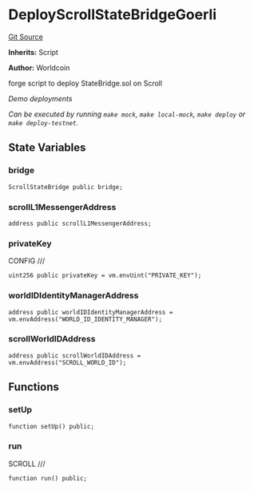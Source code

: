# DeployScrollStateBridgeGoerli
[Git Source](https://github.com/SwineCoder101/world-id-state-bridge/blob/da63ea15118c125576858d5f20d9bfdd91cb337f/src/script/deploy/scroll/DeployScrollStateBridgeMainnet.s.sol)

**Inherits:**
Script

**Author:**
Worldcoin

forge script to deploy StateBridge.sol on Scroll

*Demo deployments*

*Can be executed by running `make mock`, `make local-mock`, `make deploy` or `make deploy-testnet`.*


## State Variables
### bridge

```solidity
ScrollStateBridge public bridge;
```


### scrollL1MessengerAddress

```solidity
address public scrollL1MessengerAddress;
```


### privateKey
CONFIG                           ///


```solidity
uint256 public privateKey = vm.envUint("PRIVATE_KEY");
```


### worldIDIdentityManagerAddress

```solidity
address public worldIDIdentityManagerAddress = vm.envAddress("WORLD_ID_IDENTITY_MANAGER");
```


### scrollWorldIDAddress

```solidity
address public scrollWorldIDAddress = vm.envAddress("SCROLL_WORLD_ID");
```


## Functions
### setUp


```solidity
function setUp() public;
```

### run

SCROLL                           ///


```solidity
function run() public;
```

